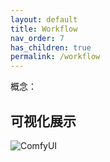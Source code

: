 ```yaml
---
layout: default
title: Workflow
nav_order: 7
has_children: true
permalink: /workflow
---
```



概念：

## 可视化展示

![ComfyUI](https://raw.githubusercontent.com/comfyanonymous/ComfyUI/master/comfyui_screenshot.png)

